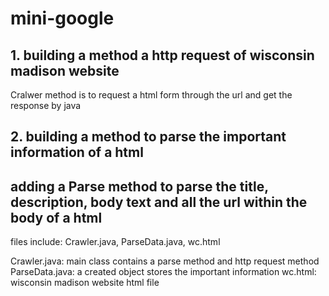 # mini-google


## 1. building a method a http request of wisconsin madison website
Cralwer method is to request a html form through the url and get the response by java

## 2. building a method to parse the important information of a html
adding a Parse method to parse the title, description, body text and all the url within the body of a html
-------

files include: Crawler.java, ParseData.java, wc.html

Crawler.java: main class contains a parse method and http request method
ParseData.java: a created object stores the important information
wc.html: wisconsin madison website html file
